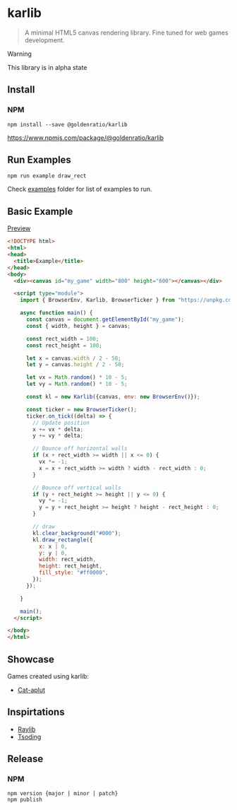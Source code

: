 # karlib

> A minimal HTML5 canvas rendering library. Fine tuned for web games development.


> [!WARNING]
> This library is in alpha state

## Install

### NPM

```console
npm install --save @goldenratio/karlib
```

https://www.npmjs.com/package/@goldenratio/karlib

## Run Examples

```console
npm run example draw_rect
```
Check [examples](./examples) folder for list of examples to run.

## Basic Example

[Preview](https://codepen.io/kuuuurija/pen/myeZLyK)

```html
<!DOCTYPE html>
<html>
<head>
  <title>Example</title>
</head>
<body>
  <div><canvas id="my_game" width="800" height="600"></canvas></div>

  <script type="module">
    import { BrowserEnv, Karlib, BrowserTicker } from "https://unpkg.com/@goldenratio/karlib@latest/target/karlib.js";

    async function main() {
      const canvas = document.getElementById("my_game");
      const { width, height } = canvas;

      const rect_width = 100;
      const rect_height = 100;

      let x = canvas.width / 2 - 50;
      let y = canvas.height / 2 - 50;

      let vx = Math.random() * 10 - 5;
      let vy = Math.random() * 10 - 5;

      const kl = new Karlib({canvas, env: new BrowserEnv()});

      const ticker = new BrowserTicker();
      ticker.on_tick((delta) => {
        // Update position
        x += vx * delta;
        y += vy * delta;

        // Bounce off horizontal walls
        if (x + rect_width >= width || x <= 0) {
          vx *= -1;
          x = x + rect_width >= width ? width - rect_width : 0;
        }

        // Bounce off vertical walls
        if (y + rect_height >= height || y <= 0) {
          vy *= -1;
          y = y + rect_height >= height ? height - rect_height : 0;
        }

        // draw
        kl.clear_background("#000");
        kl.draw_rectangle({
          x: x | 0,
          y: y | 0,
          width: rect_width,
          height: rect_height,
          fill_style: "#ff0000",
        });
      });

    }

    main();
  </script>

</body>
</html>
```

## Showcase

Games created using karlib:

- [Cat-aplut](https://labrat.mobi/games/catapult/)

## Inspirtations

- [Raylib](https://www.raylib.com/)
- [Tsoding](https://www.youtube.com/watch?v=maSIQg8IFRI)

## Release

### NPM
```
npm version {major | minor | patch}
npm publish
```
